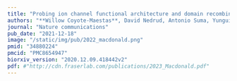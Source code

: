 ```yaml
---
title: "Probing ion channel functional architecture and domain recombination compatibility by massively parallel domain insertion profiling"
authors: "**Willow Coyote-Maestas**, David Nedrud, Antonio Suma, Yungui He, Kenneth A Matreyek, Douglas M Fowler, Vincenzo Carnevale, Chad L Myers, Daniel Schmidt"
journal: "Nature communications"
pub_date: "2021-12-18"
image: "/static/img/pub/2022_macdonald.png"
pmid: "34880224"
pmcid: "PMC8654947"
biorxiv_version: "2020.12.09.418442v2"
pdf: #"http://cdn.fraserlab.com/publications/2023_Macdonald.pdf"
---
```

